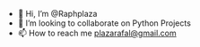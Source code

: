 - 👋 Hi, I’m @Raphplaza
- 💞️ I’m looking to collaborate on Python Projects
- 📫 How to reach me plazarafal@gmail.com
